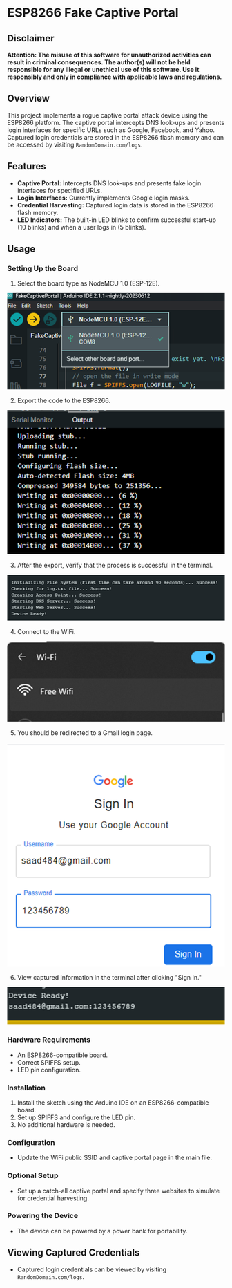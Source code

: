 # ESP8266 Fake Captive Portal

## Disclaimer

**Attention: The misuse of this software for unauthorized activities can result in criminal consequences. The author(s) will not be held responsible for any illegal or unethical use of this software. Use it responsibly and only in compliance with applicable laws and regulations.**

## Overview

This project implements a rogue captive portal attack device using the ESP8266 platform. The captive portal intercepts DNS look-ups and presents login interfaces for specific URLs such as Google, Facebook, and Yahoo. Captured login credentials are stored in the ESP8266 flash memory and can be accessed by visiting `RandomDomain.com/logs`.

## Features

- **Captive Portal:** Intercepts DNS look-ups and presents fake login interfaces for specified URLs.
- **Login Interfaces:** Currently implements Google login masks.
- **Credential Harvesting:** Captured login data is stored in the ESP8266 flash memory.
- **LED Indicators:** The built-in LED blinks to confirm successful start-up (10 blinks) and when a user logs in (5 blinks).

## Usage

### Setting Up the Board
1. Select the board type as NodeMCU 1.0 (ESP-12E).

![Alt text](image.png)

2. Export the code to the ESP8266.

![Alt text](image-1.png)

3. After the export, verify that the process is successful in the terminal.

![Alt text](image-3.png)

4. Connect to the WiFi.

![Alt text](image-4.png)

5. You should be redirected to a Gmail login page.

![Alt text](image-8.png)


6. View captured information in the terminal after clicking "Sign In."

![Alt text](image-7.png)

### Hardware Requirements

- An ESP8266-compatible board.
- Correct SPIFFS setup.
- LED pin configuration.

### Installation

1. Install the sketch using the Arduino IDE on an ESP8266-compatible board.
2. Set up SPIFFS and configure the LED pin.
3. No additional hardware is needed.

### Configuration

- Update the WiFi public SSID and captive portal page in the main file.

### Optional Setup

- Set up a catch-all captive portal and specify three websites to simulate for credential harvesting.

### Powering the Device

- The device can be powered by a power bank for portability.

## Viewing Captured Credentials

- Captured login credentials can be viewed by visiting `RandomDomain.com/logs`.


